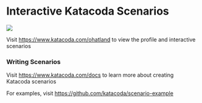 # Interactive Katacoda Scenarios

[![](http://shields.katacoda.com/katacoda/ohatland/count.svg)](https://www.katacoda.com/ohatland "Get your profile on Katacoda.com")

Visit https://www.katacoda.com/ohatland to view the profile and interactive scenarios

### Writing Scenarios
Visit https://www.katacoda.com/docs to learn more about creating Katacoda scenarios

For examples, visit https://github.com/katacoda/scenario-example
